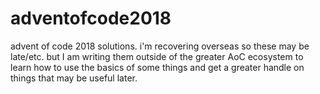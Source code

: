 # adventofcode2018
advent of code 2018 solutions. i'm recovering overseas so these may be late/etc. but I am writing them outside of the greater AoC ecosystem to learn how to use the basics of some things and get a greater handle on things that may be useful later.
